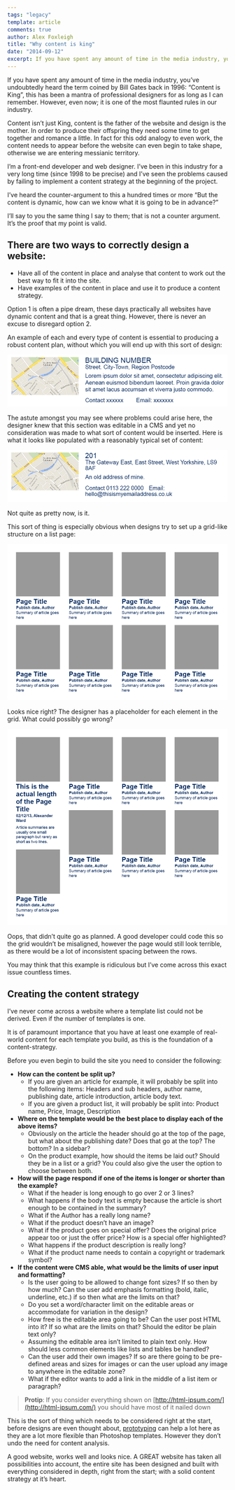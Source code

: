 ```yaml
---
tags: "legacy"
template: article 
comments: true 
author: Alex Foxleigh
title: "Why content is king"
date: "2014-09-12"
excerpt: If you have spent any amount of time in the media industry, you’ve undoubtedly heard the term coined by Bill Gates back in 1996 "Content is King”
---
```


If you have spent any amount of time in the media industry, you’ve undoubtedly heard the term coined by Bill Gates back in 1996: “Content is King”, this has been a mantra of professional designers for as long as I can remember. However, even now; it is one of the most flaunted rules in our industry.

<!-- end -->

Content isn’t just King, content is the father of the website and design is the mother. In order to produce their offspring they need some time to get together and romance a little. In fact for this odd analogy to even work, the content needs to appear before the website can even begin to take shape, otherwise we are entering messianic territory.

I’m a front-end developer and web designer. I’ve been in this industry for a very long time (since 1998 to be precise) and I’ve seen the problems caused by failing to implement a content strategy at the beginning of the project.

I’ve heard the counter-argument to this a hundred times or more “But the content is dynamic, how can we know what it is going to be in advance?”

I’ll say to you the same thing I say to them; that is not a counter argument. It’s the proof that my point is valid.

## **There are two ways to correctly design a website:**

- Have all of the content in place and analyse that content to work out the best way to fit it into the site.
- Have examples of the content in place and use it to produce a content strategy.

Option 1 is often a pipe dream, these days practically all websites have dynamic content and that is a great thing. However, there is never an excuse to disregard option 2.

An example of each and every type of content is essential to producing a robust content plan, without which you will end up with this sort of design:

![An example of an 'address' element ](images/image2.png)

The astute amongst you may see where problems could arise here, the designer knew that this section was editable in a CMS and yet no consideration was made to what sort of content would be inserted. Here is what it looks like populated with a reasonably typical set of content:

![The same example as above but with content](images/image3.png)

Not quite as pretty now, is it.

This sort of thing is especially obvious when designs try to set up a grid-like structure on a list page:

![an example of a grid layout](images/image4.png)

Looks nice right? The designer has a placeholder for each element in the grid. What could possibly go wrong?

![The same example as above with content](images/image5.png)

Oops, that didn’t quite go as planned. A good developer could code this so the grid wouldn’t be misaligned, however the page would still look terrible, as there would be a lot of inconsistent spacing between the rows.

You may think that this example is ridiculous but I’ve come across this exact issue countless times.

## Creating the content strategy

I’ve never come across a website where a template list could not be derived. Even if the number of templates is one.

It is of paramount importance that you have at least one example of real-world content for each template you build, as this is the foundation of a content-strategy.

Before you even begin to build the site you need to consider the following:

- **How can the content be split up?**
    - If you are given an article for example, it will probably be split into the following items: Headers and sub headers, author name, publishing date, article introduction, article body text.
    - If you are given a product list, it will probably be split into: Product name, Price, Image, Description
- **Where on the template would be the best place to display each of the above items?**
    - Obviously on the article the header should go at the top of the page, but what about the publishing date? Does that go at the top? The bottom? In a sidebar?
    - On the product example, how should the items be laid out? Should they be in a list or a grid? You could also give the user the option to choose between both.
- **How will the page respond if one of the items is longer or shorter than the example?**
    - What if the header is long enough to go over 2 or 3 lines?
    - What happens if the body text is empty because the article is short enough to be contained in the summary?
    - What if the Author has a really long name?
    - What if the product doesn’t have an image?
    - What if the product goes on special offer? Does the original price appear too or just the offer price? How is a special offer highlighted?
    - What happens if the product description is really long?
    - What if the product name needs to contain a copyright or trademark symbol?
- **If the content were CMS able, what would be the limits of user input and formatting?**
    - Is the user going to be allowed to change font sizes? If so then by how much? Can the user add emphasis formatting (bold, italic, underline, etc.) if so then what are the limits on that?
    - Do you set a word/character limit on the editable areas or accommodate for variation in the design?
    - How free is the editable area going to be? Can the user post HTML into it? If so what are the limits on that? Should the editor be plain text only?
    - Assuming the editable area isn’t limited to plain text only. How should less common elements like lists and tables be handled?
    - Can the user add their own images? If so are there going to be pre-defined areas and sizes for images or can the user upload any image to anywhere in the editable zone?
    - What if the editor wants to add a link in the middle of a list item or paragraph?

> **Protip**: If you consider everything shown on [http://html-ipsum.com/](http://html-ipsum.com/) you should have most of it nailed down

This is the sort of thing which needs to be considered right at the start, before designs are even thought about, [prototyping](http://blog.teamtreehouse.com/responsive-web-design-in-the-browser-part-1-kill-photoshop) can help a lot here as they are a lot more flexible than Photoshop templates. However they don’t undo the need for content analysis.

A good website, works well and looks nice. A GREAT website has taken all possibilities into account, the entire site has been designed and built with everything considered in depth, right from the start; with a solid content strategy at it’s heart.
